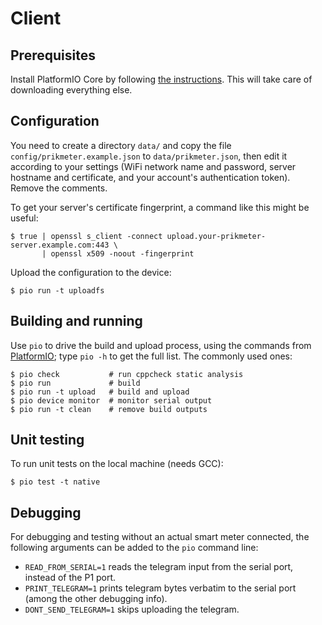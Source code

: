Client
======

Prerequisites
-------------

Install PlatformIO Core by following [the
instructions](https://docs.platformio.org/en/latest//core/installation.html).
This will take care of downloading everything else.

Configuration
-------------

You need to create a directory `data/` and copy the file
`config/prikmeter.example.json` to `data/prikmeter.json`, then edit it
according to your settings (WiFi network name and password, server hostname and
certificate, and your account's authentication token). Remove the comments.

To get your server's certificate fingerprint, a command like this might be
useful:

    $ true | openssl s_client -connect upload.your-prikmeter-server.example.com:443 \
           | openssl x509 -noout -fingerprint

Upload the configuration to the device:

    $ pio run -t uploadfs

Building and running
--------------------

Use `pio` to drive the build and upload process, using the commands from
[PlatformIO](https://docs.platformio.org/en/latest//core/userguide/index.html);
type `pio -h` to get the full list. The commonly used ones:

    $ pio check           # run cppcheck static analysis
    $ pio run             # build
    $ pio run -t upload   # build and upload
    $ pio device monitor  # monitor serial output
    $ pio run -t clean    # remove build outputs

Unit testing
------------

To run unit tests on the local machine (needs GCC):

    $ pio test -t native

Debugging
---------

For debugging and testing without an actual smart meter connected, the
following arguments can be added to the `pio` command line:

* `READ_FROM_SERIAL=1` reads the telegram input from the serial port, instead
  of the P1 port.
* `PRINT_TELEGRAM=1` prints telegram bytes verbatim to the serial port (among
  the other debugging info).
* `DONT_SEND_TELEGRAM=1` skips uploading the telegram.
